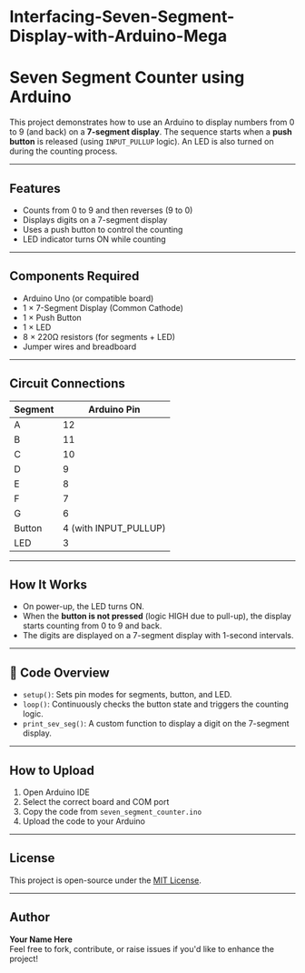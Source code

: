 # Interfacing-Seven-Segment-Display-with-Arduino-Mega
# Seven Segment Counter using Arduino

This project demonstrates how to use an Arduino to display numbers from 0 to 9 (and back) on a **7-segment display**. The sequence starts when a **push button** is released (using `INPUT_PULLUP` logic). An LED is also turned on during the counting process.

---

## Features

- Counts from 0 to 9 and then reverses (9 to 0)
- Displays digits on a 7-segment display
- Uses a push button to control the counting
- LED indicator turns ON while counting

---

## Components Required

- Arduino Uno (or compatible board)
- 1 × 7-Segment Display (Common Cathode)
- 1 × Push Button
- 1 × LED
- 8 × 220Ω resistors (for segments + LED)
- Jumper wires and breadboard

---

##  Circuit Connections

| Segment | Arduino Pin |
|---------|-------------|
| A       | 12          |
| B       | 11          |
| C       | 10          |
| D       | 9           |
| E       | 8           |
| F       | 7           |
| G       | 6           |
| Button  | 4 (with INPUT_PULLUP) |
| LED     | 3           |

---

## How It Works

- On power-up, the LED turns ON.
- When the **button is not pressed** (logic HIGH due to pull-up), the display starts counting from 0 to 9 and back.
- The digits are displayed on a 7-segment display with 1-second intervals.

---

## 🧾 Code Overview

- `setup()`: Sets pin modes for segments, button, and LED.
- `loop()`: Continuously checks the button state and triggers the counting logic.
- `print_sev_seg()`: A custom function to display a digit on the 7-segment display.

---

## How to Upload

1. Open Arduino IDE
2. Select the correct board and COM port
3. Copy the code from `seven_segment_counter.ino`
4. Upload the code to your Arduino

---

## License

This project is open-source under the [MIT License](LICENSE).

---

## Author

**Your Name Here**  
Feel free to fork, contribute, or raise issues if you'd like to enhance the project!
